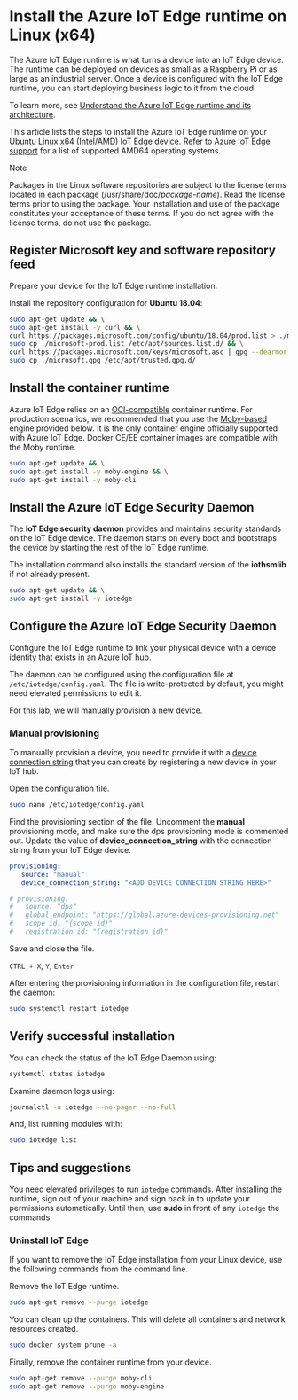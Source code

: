 # Install the Azure IoT Edge runtime on Linux (x64)

The Azure IoT Edge runtime is what turns a device into an IoT Edge device. The runtime can be deployed on devices as small as a Raspberry Pi or as large as an industrial server. Once a device is configured with the IoT Edge runtime, you can start deploying business logic to it from the cloud.

To learn more, see [Understand the Azure IoT Edge runtime and its architecture](iot-edge-runtime.md).

This article lists the steps to install the Azure IoT Edge runtime on your Ubuntu Linux x64 (Intel/AMD) IoT Edge device. Refer to [Azure IoT Edge support](support.md#operating-systems) for a list of supported AMD64 operating systems.

> [!NOTE]
> Packages in the Linux software repositories are subject to the license terms located in each package (/usr/share/doc/*package-name*). Read the license terms prior to using the package. Your installation and use of the package constitutes your acceptance of these terms. If you do not agree with the license terms, do not use the package.

## Register Microsoft key and software repository feed

Prepare your device for the IoT Edge runtime installation.

Install the repository configuration for **Ubuntu 18.04**:

```bash
sudo apt-get update && \
sudo apt-get install -y curl && \
curl https://packages.microsoft.com/config/ubuntu/18.04/prod.list > ./microsoft-prod.list && \
sudo cp ./microsoft-prod.list /etc/apt/sources.list.d/ && \
curl https://packages.microsoft.com/keys/microsoft.asc | gpg --dearmor > microsoft.gpg && \
sudo cp ./microsoft.gpg /etc/apt/trusted.gpg.d/

```

## Install the container runtime

Azure IoT Edge relies on an [OCI-compatible](https://www.opencontainers.org/) container runtime. For production scenarios, we recommended that you use the [Moby-based](https://mobyproject.org/) engine provided below. It is the only container engine officially supported with Azure IoT Edge. Docker CE/EE container images are compatible with the Moby runtime.

```bash
sudo apt-get update && \
sudo apt-get install -y moby-engine && \
sudo apt-get install -y moby-cli

```

## Install the Azure IoT Edge Security Daemon

The **IoT Edge security daemon** provides and maintains security standards on the IoT Edge device. The daemon starts on every boot and bootstraps the device by starting the rest of the IoT Edge runtime.

The installation command also installs the standard version of the **iothsmlib** if not already present.

```bash
sudo apt-get update && \
sudo apt-get install -y iotedge

```

## Configure the Azure IoT Edge Security Daemon

Configure the IoT Edge runtime to link your physical device with a device identity that exists in an Azure IoT hub.

The daemon can be configured using the configuration file at `/etc/iotedge/config.yaml`. The file is write-protected by default, you might need elevated permissions to edit it.

For this lab, we will manually provision a new device.

### Manual provisioning

To manually provision a device, you need to provide it with a [device connection string](how-to-register-device-portal.md) that you can create by registering a new device in your IoT hub.

Open the configuration file.

```bash
sudo nano /etc/iotedge/config.yaml
```

Find the provisioning section of the file. Uncomment the **manual** provisioning mode, and make sure the dps provisioning mode is commented out. Update the value of **device_connection_string** with the connection string from your IoT Edge device.

```yaml
provisioning:
   source: "manual"
   device_connection_string: "<ADD DEVICE CONNECTION STRING HERE>"

# provisioning:
#   source: "dps"
#   global_endpoint: "https://global.azure-devices-provisioning.net"
#   scope_id: "{scope_id}"
#   registration_id: "{registration_id}"
```

Save and close the file.

`CTRL + X`, `Y`, `Enter`

After entering the provisioning information in the configuration file, restart the daemon:

```bash
sudo systemctl restart iotedge
```

## Verify successful installation

You can check the status of the IoT Edge Daemon using:

```bash
systemctl status iotedge
```

Examine daemon logs using:

```bash
journalctl -u iotedge --no-pager --no-full
```

And, list running modules with:

```bash
sudo iotedge list
```

## Tips and suggestions

You need elevated privileges to run `iotedge` commands. After installing the runtime, sign out of your machine and sign back in to update your permissions automatically. Until then, use **sudo** in front of any `iotedge` the commands.

### Uninstall IoT Edge

If you want to remove the IoT Edge installation from your Linux device, use the following commands from the command line.

Remove the IoT Edge runtime.

```bash
sudo apt-get remove --purge iotedge
```

You can clean up the containers.  This will delete all containers and network resources created.

```bash
sudo docker system prune -a
```

Finally, remove the container runtime from your device.

```bash
sudo apt-get remove --purge moby-cli
sudo apt-get remove --purge moby-engine
```
